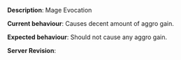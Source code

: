 [//]: # (Enclose links to things related to the bug using http://wowhead.com or any other TBC database.)
[//]: # (You can use screenshot ingame to visual the issue.)
[//]: # (Write your tickets according to the format:)
[//]: # ([Quest][Azuremyst Isle] Red Snapper - Very Tasty!)
[//]: # ([NPC] Magistrix Erona)
[//]: # ([Spell][Mage] Fireball)
[//]: # ([Npc][Drop] Ghostclaw Lynx)
[//]: # ([Web] Armory doesnt work)
[//]: # (To find server revision type `.server info` command in the game chat.)

**Description**: Mage Evocation

**Current behaviour**: Causes decent amount of aggro gain.

**Expected behaviour**: Should not cause any aggro gain.

**Server Revision**: 
